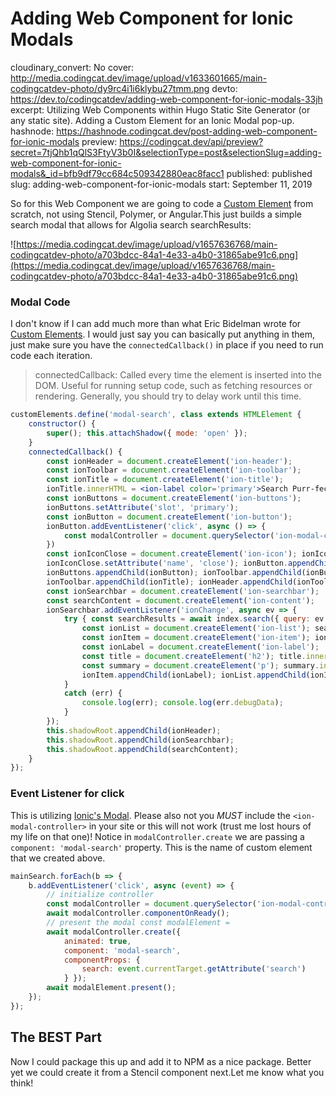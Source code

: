 # Adding Web Component for Ionic Modals

cloudinary_convert: No
cover: http://media.codingcat.dev/image/upload/v1633601665/main-codingcatdev-photo/dy9rc4i1i6klybu27tmm.png
devto: https://dev.to/codingcatdev/adding-web-component-for-ionic-modals-33jh
excerpt: Utilizing Web Components within Hugo Static Site Generator (or any static site). Adding a Custom Element for an Ionic Modal pop-up.
hashnode: https://hashnode.codingcat.dev/post-adding-web-component-for-ionic-modals
preview: https://codingcat.dev/api/preview?secret=7tjQhb1qQlS3FtyV3b0I&selectionType=post&selectionSlug=adding-web-component-for-ionic-modals&_id=bfb9df79cc684c509342880eac8facc1
published: published
slug: adding-web-component-for-ionic-modals
start: September 11, 2019

So for this Web Component we are going to code a [Custom Element](https://developer.mozilla.org/en-US/docs/Web/Web_Components/Using_custom_elements) from scratch, not using Stencil, Polymer, or Angular.This just builds a simple search modal that allows for Algolia search searchResults:

![https://media.codingcat.dev/image/upload/v1657636768/main-codingcatdev-photo/a703bdcc-84a1-4e33-a4b0-31865abe91c6.png](https://media.codingcat.dev/image/upload/v1657636768/main-codingcatdev-photo/a703bdcc-84a1-4e33-a4b0-31865abe91c6.png)

### Modal Code

I don't know if I can add much more than what Eric Bidelman wrote for [Custom Elements](https://developers.google.com/web/fundamentals/web-components/customelements). I would just say you can basically put anything in them, just make sure you have the `connectedCallback()` in place if you need to run code each iteration.

> 
> 
> 
> connectedCallback: Called every time the element is inserted into the DOM. Useful for running setup code, such as fetching resources or rendering. Generally, you should try to delay work until this time.
> 

```jsx
customElements.define('modal-search', class extends HTMLElement {
    constructor() {
        super(); this.attachShadow({ mode: 'open' });
    }
    connectedCallback() {
        const ionHeader = document.createElement('ion-header');
        const ionToolbar = document.createElement('ion-toolbar');
        const ionTitle = document.createElement('ion-title');
        ionTitle.innerHTML = <ion-label color='primary'>Search Purr-fectly</ion-label>
        const ionButtons = document.createElement('ion-buttons');
        ionButtons.setAttribute('slot', 'primary');
        const ionButton = document.createElement('ion-button');
        ionButton.addEventListener('click', async () => {
            const modalController = document.querySelector('ion-modal-controller'); await modalController.dismiss({ 'dismissed': true });
        })
        const ionIconClose = document.createElement('ion-icon'); ionIconClose.setAttribute('slot', 'icon-only');
        ionIconClose.setAttribute('name', 'close'); ionButton.appendChild(ionIconClose);
        ionButtons.appendChild(ionButton); ionToolbar.appendChild(ionButtons);
        ionToolbar.appendChild(ionTitle); ionHeader.appendChild(ionToolbar);
        const ionSearchbar = document.createElement('ion-searchbar');
        const searchContent = document.createElement('ion-content');
        ionSearchbar.addEventListener('ionChange', async ev => {
            try { const searchResults = await index.search({ query: ev.detail.value });
                const ionList = document.createElement('ion-list'); searchResults.hits.forEach(hit => {
                const ionItem = document.createElement('ion-item'); ionItem.setAttribute('href', hit.url);
                const ionLabel = document.createElement('ion-label');
                const title = document.createElement('h2'); title.innerHTML = hit._highlightResult.title.value; ionLabel.appendChild(title);
                const summary = document.createElement('p'); summary.innerHTML = hit._highlightResult.summary.value; ionLabel.appendChild(summary);
                ionItem.appendChild(ionLabel); ionList.appendChild(ionItem); }); searchContent.innerHTML = ionList.innerHTML
            }
            catch (err) {
                console.log(err); console.log(err.debugData);
            }
        });
        this.shadowRoot.appendChild(ionHeader);
        this.shadowRoot.appendChild(ionSearchbar);
        this.shadowRoot.appendChild(searchContent);
    }
});

```

### Event Listener for click

This is utilizing [Ionic's Modal](https://ionicframework.com/docs/api/modal). Please also not you *MUST* include the `<ion-modal-controller>` in your site or this will not work (trust me lost hours of my life on that one)! Notice in `modalController.create` we are passing a `component: 'modal-search'` property. This is the name of custom element that we created above.

```jsx
mainSearch.forEach(b => {
    b.addEventListener('click', async (event) => {
        // initialize controller
        const modalController = document.querySelector('ion-modal-controller');
        await modalController.componentOnReady();
        // present the modal const modalElement =
        await modalController.create({
            animated: true,
            component: 'modal-search',
            componentProps: {
                search: event.currentTarget.getAttribute('search')
            } });
        await modalElement.present();
    });
});

```

## The BEST Part

Now I could package this up and add it to NPM as a nice package. Better yet we could create it from a Stencil component next.Let me know what you think!